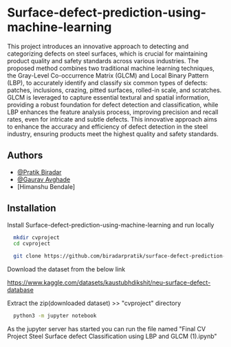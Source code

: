 
# Surface-defect-prediction-using-machine-learning



This project introduces an innovative approach to detecting and categorizing defects on steel surfaces, which is crucial for maintaining product quality and safety standards across various industries. The proposed method combines two traditional machine learning techniques, the Gray-Level Co-occurrence Matrix (GLCM) and Local Binary Pattern (LBP), to accurately identify and classify six common types of defects: patches, inclusions, crazing, pitted surfaces, rolled-in scale, and scratches. GLCM is leveraged to capture essential textural and spatial information, providing a robust foundation for defect detection and classification, while LBP enhances the feature analysis process, improving precision and recall rates, even for intricate and subtle defects. This innovative approach aims to enhance the accuracy and efficiency of defect detection in the steel industry, ensuring products meet the highest quality and safety standards.


## Authors

- [@Pratik Biradar](https://www.github.com/biradarpratik)
- [@Gaurav Avghade](https://www.github.com/gauravavghade)
- [Himanshu Bendale]




## Installation

Install Surface-defect-prediction-using-machine-learning and run locally

```bash
  mkdir cvproject
  cd cvproject
```  

```bash
  git clone https://github.com/biradarpratik/surface-defect-prediction-using-machine-learning.git
```
Download the dataset from the below link

https://www.kaggle.com/datasets/kaustubhdikshit/neu-surface-defect-database

Extract the zip(downloaded dataset) >> "cvproject" directory  

```bash
  python3 -m jupyter notebook
```  
As the jupyter server has started you can run the file named 
"Final CV Project Steel Surface defect Classification using LBP and GLCM (1).ipynb"

